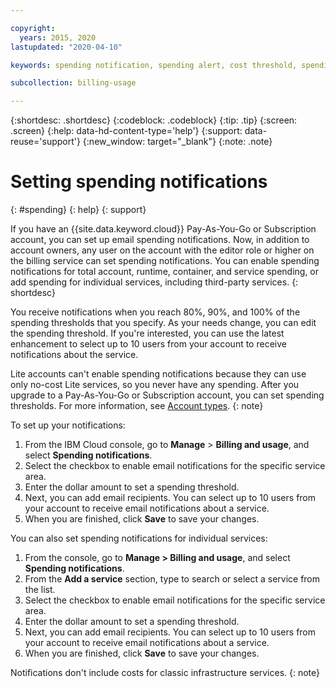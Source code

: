 ```yaml
---

copyright:
  years: 2015, 2020
lastupdated: "2020-04-10"

keywords: spending notification, spending alert, cost threshold, spending threshold, service notifications, preset notifications, notification, 

subcollection: billing-usage

---
```


{:shortdesc: .shortdesc}
{:codeblock: .codeblock}
{:tip: .tip}
{:screen: .screen}
{:help: data-hd-content-type='help'} 
{:support: data-reuse='support'} 
{:new_window: target="_blank"}
{:note: .note}

# Setting spending notifications
{: #spending}
{: help} 
{: support}

If you have an {{site.data.keyword.cloud}} Pay-As-You-Go or Subscription account, you can set up email spending notifications. Now, in addition to account owners, any user on the account with the editor role or higher on the billing service can set spending notifications. You can enable spending notifications for total account, runtime, container, and service spending, or add spending for individual services, including third-party services. 
{: shortdesc}

You receive notifications when you reach 80%, 90%, and 100% of the spending thresholds that you specify. As your needs change, you can edit the spending threshold. If you're interested, you can use the latest enhancement to select up to 10 users from your account to receive notifications about the service. 

Lite accounts can't enable spending notifications because they can use only no-cost Lite services, so you never have any spending. After you upgrade to a Pay-As-You-Go or Subscription account, you can set spending thresholds. For more information, see [Account types](/docs/account?topic=account-accounts).
{: note}

To set up your notifications:

1. From the IBM Cloud console, go to **Manage** > **Billing and usage**, and select **Spending notifications**.
2. Select the checkbox to enable email notifications for the specific service area. 
3. Enter the dollar amount to set a spending threshold. 
4. Next, you can add email recipients. You can select up to 10 users from your account to receive email notifications about a service.
5. When you are finished, click **Save** to save your changes.

You can also set spending notifications for individual services: 

1. From the console, go to **Manage > Billing and usage**, and select **Spending notifications**.
2. From the **Add a service** section, type to search or select a service from the list. 
3. Select the checkbox to enable email notifications for the specific service area.  
4. Enter the dollar amount to set a spending threshold. 
5. Next, you can add email recipients. You can select up to 10 users from your account to receive email notifications about a service.
6. When you are finished, click **Save** to save your changes.

Notifications don't include costs for classic infrastructure services. 
{: note}

